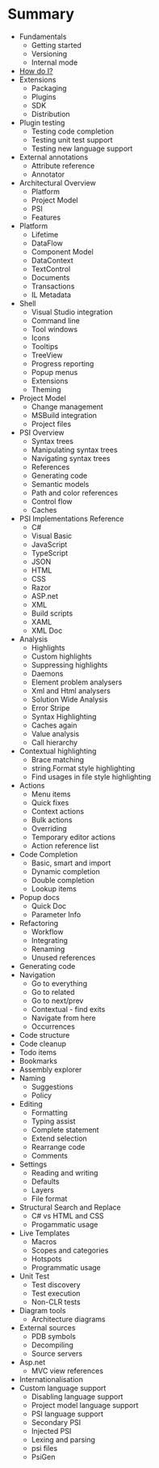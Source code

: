 # Summary

* Fundamentals
   * Getting started
   * Versioning
   * Internal mode
* [How do I?](HowDoI.md)
* Extensions
   * Packaging
   * Plugins
   * SDK
   * Distribution
* Plugin testing
   * Testing code completion
   * Testing unit test support
   * Testing new language support
* External annotations
   * Attribute reference
   * Annotator
* Architectural Overview
   * Platform
   * Project Model
   * PSI
   * Features
* Platform
   * Lifetime
   * DataFlow
   * Component Model
   * DataContext
   * TextControl
   * Documents
   * Transactions
   * IL Metadata
* Shell
   * Visual Studio integration
   * Command line
   * Tool windows
   * Icons
   * Tooltips
   * TreeView
   * Progress reporting
   * Popup menus
   * Extensions
   * Theming
* Project Model
   * Change management
   * MSBuild integration
   * Project files
* PSI Overview
   * Syntax trees
   * Manipulating syntax trees
   * Navigating syntax trees
   * References
   * Generating code
   * Semantic models
   * Path and color references
   * Control flow
   * Caches
* PSI Implementations Reference
   * C#
   * Visual Basic
   * JavaScript
   * TypeScript
   * JSON
   * HTML
   * CSS
   * Razor
   * ASP.net
   * XML
   * Build scripts
   * XAML
   * XML Doc
* Analysis
   * Highlights
   * Custom highlights
   * Suppressing highlights
   * Daemons
   * Element problem analysers
   * Xml and Html analysers
   * Solution Wide Analysis
   * Error Stripe
   * Syntax Highlighting
   * Caches again
   * Value analysis
   * Call hierarchy
* Contextual highlighting
   * Brace matching
   * string.Format style highlighting
   * Find usages in file style highlighting
* Actions
   * Menu items
   * Quick fixes
   * Context actions
   * Bulk actions
   * Overriding
   * Temporary editor actions
   * Action reference list
* Code Completion
   * Basic, smart and import
   * Dynamic completion
   * Double completion
   * Lookup items
* Popup docs
   * Quick Doc
   * Parameter Info
* Refactoring
   * Workflow
   * Integrating
   * Renaming
   * Unused references
* Generating code
* Navigation
   * Go to everything
   * Go to related
   * Go to next/prev
   * Contextual - find exits
   * Navigate from here
   * Occurrences
* Code structure
* Code cleanup
* Todo items
* Bookmarks
* Assembly explorer
* Naming
   * Suggestions
   * Policy
* Editing
   * Formatting
   * Typing assist
   * Complete statement
   * Extend selection
   * Rearrange code
   * Comments
* Settings
   * Reading and writing
   * Defaults
   * Layers
   * File format
* Structural Search and Replace
   * C# vs HTML and CSS
   * Progammatic usage
* Live Templates
   * Macros
   * Scopes and categories
   * Hotspots
   * Programmatic usage
* Unit Test
   * Test discovery
   * Test execution
   * Non-CLR tests
* Diagram tools
   * Architecture diagrams
* External sources
   * PDB symbols
   * Decompiling
   * Source servers
* Asp.net
   * MVC view references
* Internationalisation
* Custom language support
   * Disabling language support
   * Project model language support
   * PSI language support
   * Secondary PSI
   * Injected PSI
   * Lexing and parsing
   * psi files
   * PsiGen

